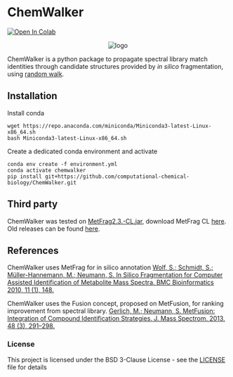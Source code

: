 # ChemWalker 
[![Open In Colab](https://colab.research.google.com/assets/colab-badge.svg)](http://colab.research.google.com/github/computational-chemical-biology/chemwalker/blob/master/notebooks/basic_use_colab.ipynb)

<p align="center">
  <img src="https://github.com/computational-chemical-biology/chemwalker/blob/master/img/walker.gif" alt="logo"/>
</p>

ChemWalker is a python package to propagate spectral library match identities through candidate structures provided by _in silico_ fragmentation, using [random walk](https://github.com/jinhongjung/pyrwr).

## Installation

Install conda

```
wget https://repo.anaconda.com/miniconda/Miniconda3-latest-Linux-x86_64.sh
bash Miniconda3-latest-Linux-x86_64.sh

```
   
Create a dedicated conda environment and activate

```
conda env create -f environment.yml
conda activate chemwalker 
pip install git+https://github.com/computational-chemical-biology/ChemWalker.git
```

## Third party

ChemWalker was tested on [MetFrag2.3.-CL.jar](http://ccbl.fcfrp.usp.br/ccbl/MetFrag2.3-CL.jar), download MetFrag CL [here](https://ipb-halle.github.io/MetFrag/projects/metfragcl/). Old releases can be found [here](https://github.com/ipb-halle/MetFragRelaunched/releases).


## References

ChemWalker uses MetFrag for in silico annotation
[Wolf, S.; Schmidt, S.; Müller-Hannemann, M.; Neumann, S. In Silico Fragmentation for Computer Assisted Identification of Metabolite Mass Spectra. BMC Bioinformatics 2010, 11 (1), 148.](https://bmcbioinformatics.biomedcentral.com/articles/10.1186/1471-2105-11-148)

ChemWalker uses the Fusion concept, proposed on MetFusion, for ranking improvement from spectral library.
[Gerlich, M.; Neumann, S. MetFusion: Integration of Compound Identification Strategies. J. Mass Spectrom. 2013, 48 (3), 291–298.](https://onlinelibrary.wiley.com/doi/abs/10.1002/jms.3123)

### License

This project is licensed under the BSD 3-Clause License - see the [LICENSE](LICENSE) file for details


